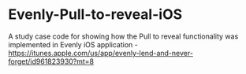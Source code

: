 # Evenly-Pull-to-reveal-iOS
A study case code for showing how the Pull to reveal functionality was implemented in Evenly iOS application - https://itunes.apple.com/us/app/evenly-lend-and-never-forget/id961823930?mt=8

